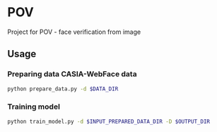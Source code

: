 # POV
Project for POV - face verification from image

## Usage
### Preparing data CASIA-WebFace data
```bash
python prepare_data.py -d $DATA_DIR
```

### Training model
```bash
python train_model.py -d $INPUT_PREPARED_DATA_DIR -D $OUTPUT_DIR
```
